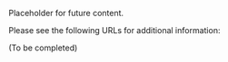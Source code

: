 Placeholder for future content.

Please see the following URLs for additional information:

(To be completed)
